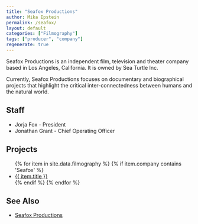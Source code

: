 ```yaml
---
title: "Seafox Productions"
author: Mika Epstein
permalink: /seafox/
layout: default
categories: ["Filmography"]
tags: ["producer", "company"]
regenerate: true
---
```


Seafox Productions is an independent film, television and theater company based in Los Angeles, California. It is owned by Sea Turtle Inc.

Currently, Seafox Productions focuses on documentary and biographical projects that highlight the critical inter-connectedness between humans and the natural world.

## Staff

* Jorja Fox - President
* Jonathan Grant - Chief Operating Officer

## Projects

<ul>
{% for item in site.data.filmography %}
	{% if item.company contains 'Seafox' %}
		<li><a href="{{ site.baseurl }}/{{ item.role }}/{{ item.slug }}">{{ item.title }}</a></li>
	{% endif %}
{% endfor %}

</ul>

## See Also
* [Seafox Productions](http://www.seafoxproductions.com/)